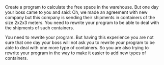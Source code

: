 Create a program to calculate the free space in the warehouse. But one day your boss came to you and said: Oh, we made an agreement with new company but this company is sending their shipments in containers of the size 2x2x3 meters. You need to rewrite your program to be able to deal with the shipments of such containers. 

You need to rewrite your program. But having this experience you are not sure that one day your boss will not ask you to rewrite your program to be able to deal with one more type of containers. So you are also trying to rewrite your program in the way to make it easier to add new types of containers. 

